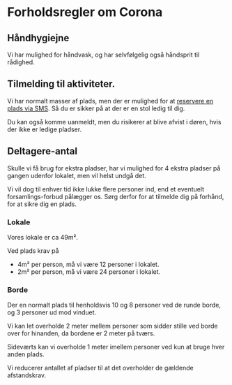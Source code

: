 # Forholdsregler om Corona

<!--
## Status i forhold til coronasmitte.dk
XXXXX C_ORONASMITTE.DK-complience XXXXX
-->

## Håndhygiejne
Vi har mulighed for håndvask, og har selvfølgelig også håndsprit til rådighed.

## Tilmelding til aktiviteter.
Vi har normalt masser af plads, men der er mulighed for at
[reservere en plads via SMS](https://www.alslug.dk/arrangementer/sms-tilmelding.md).
Så du er sikker på at der er en stol ledig til dig.

Du kan også komme uanmeldt, men du risikerer at blive afvist i døren, hvis der ikke er ledige pladser.

## Deltagere-antal
<!--
Vi har besluttet at vi maksimalt har plads 10 personer. i vores lokale, ud fra nedenstående betragtninger.
-->

Skulle vi få brug for ekstra pladser, har vi mulighed for 4 ekstra pladser på gangen udenfor lokalet,
men vil helst undgå det.

Vi vil dog til enhver tid ikke lukke flere personer ind, end et eventuelt forsamlings-forbud pålægger os.
Sørg derfor for at tilmelde dig på forhånd, for at sikre dig en plads.

### Lokale
Vores lokale er ca 49m².

Ved plads krav på
* 4m² per person, må vi være 12 personer i lokalet.
* 2m² per person, må vi være 24 personer i lokalet.

### Borde
Der en normalt plads til henholdsvis 10 og 8 personer ved de runde borde, og 3 personer ud mod vinduet.

Vi kan let overholde 2 meter mellem personer som sidder stille ved borde over for hinanden, da bordene er 2 meter på tværs.

Sideværts kan vi overholde 1 meter imellem personer ved kun at bruge hver anden plads.

Vi reducerer antallet af pladser til at det overholder de gældende afstandskrav.
